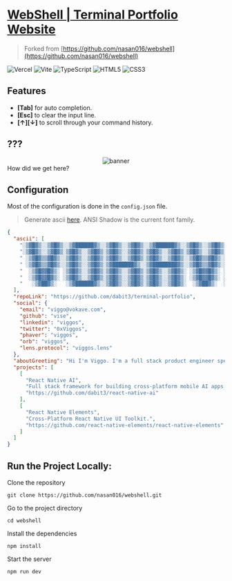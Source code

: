 # [WebShell | Terminal Portfolio Website](https://terminal.vokave.com/)

> Forked from [https://github.com/nasan016/webshell](https://github.com/nasan016/webshell)

![Vercel](https://img.shields.io/badge/vercel-%23000000.svg?style=for-the-badge&logo=vercel&logoColor=white)
![Vite](https://img.shields.io/badge/vite-%23646CFF.svg?style=for-the-badge&logo=vite&logoColor=white)
![TypeScript](https://img.shields.io/badge/typescript-%23007ACC.svg?style=for-the-badge&logo=typescript&logoColor=white)
![HTML5](https://img.shields.io/badge/html5-%23E34F26.svg?style=for-the-badge&logo=html5&logoColor=white)
![CSS3](https://img.shields.io/badge/css3-%231572B6.svg?style=for-the-badge&logo=css3&logoColor=white)

## Features

- **[Tab]** for auto completion.
- **[Esc]** to clear the input line.
- **[↑][↓]** to scroll through your command history.

## ???

<div align="center">
  <img alt="banner" src="https://raw.githubusercontent.com/nasan016/webshell/main/res/secret.png">
</div>
How did we get here?

## Configuration

Most of the configuration is done in the `config.json` file.

> Generate ascii [here](https://patorjk.com/software/taag/). ANSI Shadow is the current font family.

```json
{
  "ascii": [
    "░▒▓█▓▒░░▒▓█▓▒░░▒▓██████▓▒░░▒▓█▓▒░░▒▓█▓▒░░▒▓██████▓▒░░▒▓█▓▒░░▒▓█▓▒░▒▓████████▓▒░ ",
    "░▒▓█▓▒░░▒▓█▓▒░▒▓█▓▒░░▒▓█▓▒░▒▓█▓▒░░▒▓█▓▒░▒▓█▓▒░░▒▓█▓▒░▒▓█▓▒░░▒▓█▓▒░▒▓█▓▒░        ",
    " ░▒▓█▓▒▒▓█▓▒░░▒▓█▓▒░░▒▓█▓▒░▒▓█▓▒░░▒▓█▓▒░▒▓█▓▒░░▒▓█▓▒░░▒▓█▓▒▒▓█▓▒░░▒▓█▓▒░        ",
    " ░▒▓█▓▒▒▓█▓▒░░▒▓█▓▒░░▒▓█▓▒░▒▓███████▓▒░░▒▓████████▓▒░░▒▓█▓▒▒▓█▓▒░░▒▓██████▓▒░   ",
    "  ░▒▓█▓▓█▓▒░ ░▒▓█▓▒░░▒▓█▓▒░▒▓█▓▒░░▒▓█▓▒░▒▓█▓▒░░▒▓█▓▒░ ░▒▓█▓▓█▓▒░ ░▒▓█▓▒░        ",
    "  ░▒▓█▓▓█▓▒░ ░▒▓█▓▒░░▒▓█▓▒░▒▓█▓▒░░▒▓█▓▒░▒▓█▓▒░░▒▓█▓▒░ ░▒▓█▓▓█▓▒░ ░▒▓█▓▒░        ",
    "   ░▒▓██▓▒░   ░▒▓██████▓▒░░▒▓█▓▒░░▒▓█▓▒░▒▓█▓▒░░▒▓█▓▒░  ░▒▓██▓▒░  ░▒▓████████▓▒░ "
  ],
  "repoLink": "https://github.com/dabit3/terminal-portfolio",
  "social": {
    "email": "viggo@vokave.com",
    "github": "vise",
    "linkedin": "viggos",
    "twitter": "0xViggos",
    "phaver": "viggos",
    "orb": "viggos",
    "lens.protocol": "viggos.lens"
  },
  "aboutGreeting": "Hi I'm Viggo. I'm a full stack product engineer specializing in high impact developer marketing.",
  "projects": [
    [
      "React Native AI",
      "Full stack framework for building cross-platform mobile AI apps.",
      "https://github.com/dabit3/react-native-ai"
    ],
    [
      "React Native Elements",
      "Cross-Platform React Native UI Toolkit.",
      "https://github.com/react-native-elements/react-native-elements"
    ]
  ]
}
```

## Run the Project Locally:

Clone the repository

```shell
git clone https://github.com/nasan016/webshell.git
```

Go to the project directory

```shell
cd webshell
```

Install the dependencies

```shell
npm install
```

Start the server

```shell
npm run dev
```
